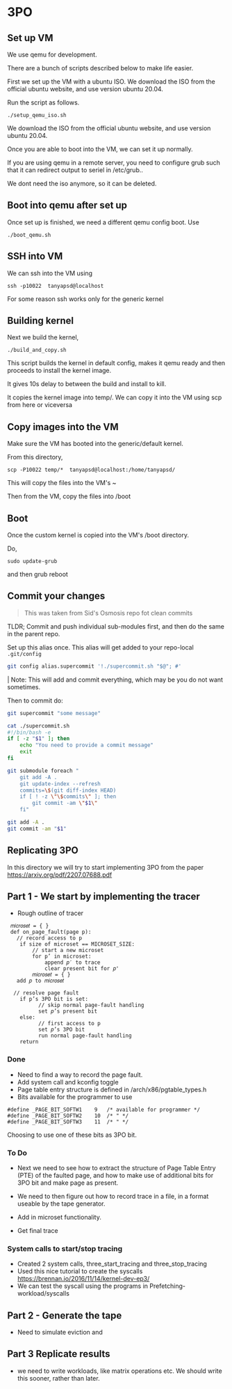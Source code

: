 # 3PO


## Set up VM 

We use qemu for development. 

There are a bunch of scripts described below to make life easier. 

First we set up the VM with a ubuntu ISO. We download the ISO from the official ubuntu website, and use version ubuntu 20.04. 

Run the script as follows. 

```
./setup_qemu_iso.sh

```

We download the ISO from the official ubuntu website, and use version ubuntu 20.04. 

Once you are able to boot into the VM, we can set it up normally.

If you are using qemu in a remote server, you need to configure grub such that it can redirect output to seriel in /etc/grub..
 
We dont need the iso anymore, so it can be deleted.


## Boot into qemu after set up 

Once set up is finished, we need a different qemu config boot. Use 

```
./boot_qemu.sh 

```

## SSH into VM 

We can ssh into the VM using

```
ssh -p10022  tanyapsd@localhost
```

For some reason ssh works only for the generic kernel 


## Building kernel

Next we build the kernel, 

```
./build_and_copy.sh

```

This script builds the kernel in default config, makes it qemu ready and then proceeds to install the kernel image. 

It gives 10s delay to between the build and install to kill. 

It copies the kernel image into temp/. We can copy it into the VM using scp from here or viceversa 

## Copy images into the VM 

Make sure the VM has booted into the generic/default kernel. 

From this directory, 


```
scp -P10022 temp/*  tanyapsd@localhost:/home/tanyapsd/
```

This will copy the files into the VM's ~

Then from the VM, copy the files into /boot


## Boot 

Once the custom kernel is copied into the VM's /boot directory. 

Do, 

```
sudo update-grub
```

and then grub reboot 

## Commit your changes

> This was taken from Sid's Osmosis repo fot clean commits 

TLDR; Commit and push individual sub-modules first, and then do the same in the parent repo.

Set up this alias once. This alias will get added to your repo-local `.git/config`

```bash
git config alias.supercommit '!./supercommit.sh "$@"; #'
```

| Note: This will add and commit everything, which may be you do not want sometimes.

Then to commit do:
```bash
git supercommit "some message"
```

```bash
cat ./supercommit.sh
#!/bin/bash -e
if [ -z "$1" ]; then
    echo "You need to provide a commit message"
    exit
fi

git submodule foreach "
    git add -A .
    git update-index --refresh
    commits=\$(git diff-index HEAD)
    if [ ! -z \"\$commits\" ]; then
        git commit -am \"$1\"
    fi"

git add -A .
git commit -am "$1"
```

## Replicating 3PO

In this directory we will try to start implementing 3PO from the paper https://arxiv.org/pdf/2207.07688.pdf

## Part 1 - We start by implementing the tracer 


- Rough outline of tracer

```angular2html
 𝑚𝑖𝑐𝑟𝑜𝑠𝑒𝑡 = { }
 def on_page_fault(page p):
   // record access to p
    if size of microset == MICROSET_SIZE:
        // start a new microset
        for p’ in microset:
            append 𝑝′ to trace
            clear present bit for 𝑝'
        𝑚𝑖𝑐𝑟𝑜𝑠𝑒𝑡 = { }
   add 𝑝 to 𝑚𝑖𝑐𝑟𝑜𝑠𝑒𝑡

  // resolve page fault
    if p’s 3PO bit is set:
          // skip normal page-fault handling
          set 𝑝’s present bit
    else:
          // first access to p
          set 𝑝’s 3PO bit
          run normal page-fault handling
    return
```

### Done
- Need to find a way to record the page fault.
- Add system call and kconfig toggle
- Page table entry structure is defined in /arch/x86/pgtable_types.h
- Bits available for the programmer to use 
```
#define _PAGE_BIT_SOFTW1	9	/* available for programmer */
#define _PAGE_BIT_SOFTW2	10	/* " */
#define _PAGE_BIT_SOFTW3	11	/* " */
```
Choosing to use one of these bits as 3PO bit. 


### To Do

- Next we need to see how to extract the structure of Page Table Entry (PTE) of the faulted page, and how to make use of additional bits for 3PO bit and make page as present. 

- We need to then figure out how to record trace in a file, in a format useable by the tape generator.
- Add in microset functionality. 
- Get final trace 


### System calls to start/stop tracing 

- Created 2 system calls, three_start_tracing and three_stop_tracing
- Used this nice tutorial to create the syscalls https://brennan.io/2016/11/14/kernel-dev-ep3/
- We can test the syscall using the programs in Prefetching-workload/syscalls


## Part 2 - Generate the tape

- Need to simulate eviction and 
## Part 3 Replicate results

- we need to write workloads, like matrix operations etc. We should write this sooner, rather than later. 




